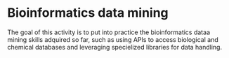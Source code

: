 # Bioinformatics data mining

The goal of this activity is to put into practice the bioinformatics dataa mining skills adquired so far, such as using APIs to access biological and chemical databases and leveraging specielized libraries for data handling.